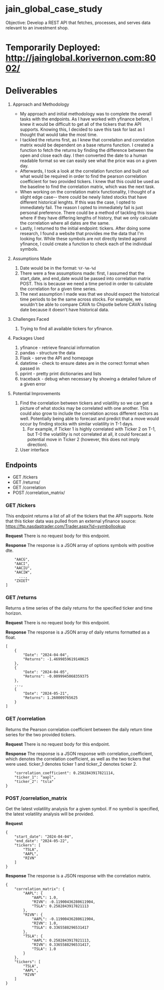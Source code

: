 # jain_global_case_study
Objective: Develop a REST API that fetches, processes, and serves data relevant to an investment shop.

# Temporarily Deployed: http://jainglobal.korivernon.com:8002/

# Deliverables

1. Approach and Methodology
   - My approach and initial methodology was to complete the overall tasks with the endpoints. As I have worked with yfinance before, I knew it would be difficult to get all of the tickers that the API supports. Knowing this, I decided to save this task for last as I thought that would take the most time.
   -  I tackled the returns first, as I knew that correlaiton and correlation matrix would be dependent on a base returns function. I created a function to fetch the returns by finding the difference between the open and close each day. I then converted the date to a human readable format so we can easily see what the price was on a given day. 
   -  Afterwards, I took a look at the correlation function and built out what would be required in order to find the pearson correlation coefficient for two provided tickers. I knew that this could be used as the baseline to find the correlation matrix, which was the next task. 
   -  When working on the correlation matrix functionality, I thought of a slight edge case-- there could be newly listed stocks that have different historical lenghts. If this was the case, I opted to immediately fail. The reason I opted to immediately fail is just personal preference. There could be a method of tackling this issue where if they have differing lengths of history, that we only calculate the correlation where all dates are the same.
   -  Lastly, I returned to the initial endpoint: tickers. After doing some research, I found a website that provides me the data that I'm looking for. While these symbols are not directly tested against yfinance, I could create a function to check each of the individual symbols. 


2. Assumptions Made
   1. Date would be in the format: `%Y-%m-%d`
   2. There were a few assumptions made: first, I assumed that the start_date, and end_date would be passed into correlation matrix POST. This is because we need a time period in order to calculate the correlation for a given time series. 
   2. The next assumption I made was that we should expect the historical time periods to be the same across stocks. For example, we wouldn't be able to compare CAVA to Chipotle before CAVA's listing date because it doesn't have historical data. 


3. Challenges Faced
   1. Trying to find all available tickers for yfinance.


4. Packages Used
   1. yfinance - retrieve financial information
   2. pandas - structure the data
   3. Flask - serve the API and homepage
   4. datetime - check to ensure dates are in the correct format when passed in
   5. pprint - pretty print dictionaries and lists
   6. traceback - debug when necessary by showing a detailed failure of a given error


6. Potential Improvements
   1. Find the correlation between tickers and volatility so we can get a picture of what stocks may be correlated with one another. This could also grow to include the correlation across different sectors as well. Potentially being able to forecast and predict that a move would occur by finding stocks with similar volatility in T-1 days.
      1. For example, if Ticker 1 is highly correlated with Ticker 2 on T-1, but T-0 the volatility is not correlated at all, it could forecast a potential move in Ticker 2 (however, this does not imply direction).
   2. User interface

## Endpoints
-  GET /tickers
-  GET /returns/
-  GET /correlation
-  POST /correlation_matrix/

### GET /tickers
This endpoint returns a list of all of the tickers that the API supports. Note that this ticker data was pulled from an external yfinance source: https://ftp.nasdaqtrader.com/Trader.aspx?id=symbollookup

**Request**
There is no request body for this endpoint.

**Response**
The response is a JSON array of options symbols with positive dte.

``` [
    "AACG",
    "AACI",
    "AACIU",
    "AACIW",
      ...,
    "ZXIET"
]
```
### GET /returns
Returns a time series of the daily returns for the specified ticker and time horizon.

**Request**
There is no request body for this endpoint.

**Response**
The response is a JSON array of daily returns formatted as a float.

```commandline
[
    {
        "Date": "2024-04-04",
        "Returns": -1.4699859619140625
    },
    {
        "Date": "2024-04-05",
        "Returns": -0.0099945068359375
    },
    ...,
    {
        "Date": "2024-05-21",
        "Returns": 1.260009765625
    }
]
```
### GET /correlation
Returns the Pearson correlation coefficient between the daily return time series for the two provided tickers.

**Request**
There is no request body for this endpoint.

**Response**
The response is a JSON response with correlation_coefficient, which denotes the correlation coefficient, as well as the two tickers that were used. ticker_1 denotes ticker 1 and ticker_2 denotes ticker 2.

``` {
    "correlation_coefficient": 0.2582843917821114,
    "ticker_1": "aapl",
    "ticker_2": "tsla"
}
```
### POST /correlation_matrix
Get the latest volatility analysis for a given symbol. If no symbol is specified, the latest volatility analysis will be provided.

**Request**
```commandline
{
    "start_date": "2024-04-04",
    "end_date": "2024-05-22",
    "tickers": [
        "TSLA",
        "AAPL",
        "RIVN"
    ]
}
```
**Response**
The response is a JSON response with the correlation matrix.
```commandline
{
    "correlation_matrix": {
        "AAPL": {
            "AAPL": 1.0,
            "RIVN": -0.11900436280611904,
            "TSLA": 0.2582843917821113
        },
        "RIVN": {
            "AAPL": -0.11900436280611904,
            "RIVN": 1.0,
            "TSLA": 0.3365588296531417
        },
        "TSLA": {
            "AAPL": 0.2582843917821113,
            "RIVN": 0.3365588296531417,
            "TSLA": 1.0
        }
    },
    "tickers": [
        "TSLA",
        "AAPL",
        "RIVN"
    ]
}
```